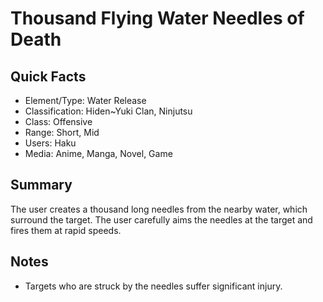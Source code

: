 # Thousand Flying Water Needles of Death

## Quick Facts
- Element/Type: Water Release
- Classification: Hiden~Yuki Clan, Ninjutsu
- Class: Offensive
- Range: Short, Mid
- Users: Haku
- Media: Anime, Manga, Novel, Game

## Summary
The user creates a thousand long needles from the nearby water, which surround the target. The user carefully aims the needles at the target and fires them at rapid speeds.

## Notes
- Targets who are struck by the needles suffer significant injury.
